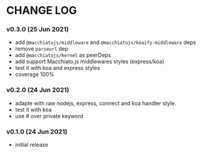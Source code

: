 # CHANGE LOG

### v0.3.0 (25 Jun 2021)

- add `@macchiatojs/middleware` and `@macchiatojs/koaify-middleware` deps
- remove `parseurl` dep
- add `@macchiatojs/kernel` as peerDeps
- add support Macchiato.js middlewares styles (express/koa)
- test it with koa and express styles
- coverage 100%

### v0.2.0 (24 Jun 2021)

- adapte with raw nodejs, express, connect and koa handler style.
- test it with koa
- use # over private keyword

### v0.1.0 (24 Jun 2021)

- initial release
